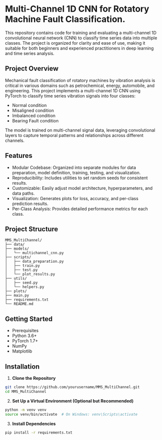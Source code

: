 # Multi-Channel 1D CNN for Rotatory Machine Fault Classification.
This repository contains code for training and evaluating a multi-channel 1D convolutional neural network (CNN) to classify time series data into multiple classes. The project is organized for clarity and ease of use, making it suitable for both beginners and experienced practitioners in deep learning and time series analysis.

## Project Overview
Mechanical fault classification of rotatory machines by vibration analysis is critical in various domains such as petrochemical, energy, automobile, and engineering. This project implements a multi-channel 1D CNN using PyTorch to classify time series vibration signals into four classes:
* Normal condition
* Misaligned condition
* Imbalanced condition
* Bearing Fault condition

The model is trained on multi-channel signal data, leveraging convolutional layers to capture temporal patterns and relationships across different channels.

## Features
* Modular Codebase: Organized into separate modules for data preparation, model definition, training, testing, and visualization.
* Reproducibility: Includes utilities to set random seeds for consistent results.
* Customizable: Easily adjust model architecture, hyperparameters, and data paths.
* Visualization: Generates plots for loss, accuracy, and per-class prediction results.
* Per-Class Analysis: Provides detailed performance metrics for each class.
## Project Structure 
```
MMS_MultiChannel/
├── data/                   
├── models/
│   └── multichannel_cnn.py 
├── scripts/
│   ├── data_preparation.py 
│   ├── train.py            
│   ├── test.py             
│   └── plot_results.py     
├── utils/
│   ├── seed.py             
│   └── helpers.py          
├── plots/                  
├── main.py                 
├── requirements.txt        
└── README.md               
```
## Getting Started
* Prerequisites
* Python 3.6+
* PyTorch 1.7+
* NumPy
* Matplotlib
## Installation
1. **Clone the Repository**
```bash
git clone https://github.com/yourusername/MMS_MultiChannel.git
cd MMS_MultiChannel
```
2. **Set Up a Virtual Environment (Optional but Recommended)**
```bash
python -m venv venv
source venv/bin/activate  # On Windows: venv\Scripts\activate
```
3. **Install Dependencies**
```bash
pip install -r requirements.txt
```
